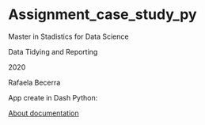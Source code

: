 # Assignment_case_study_py
Master in Stadistics for Data Science

Data Tidying and Reporting 

2020


Rafaela Becerra

App create in Dash Python: 

[About documentation](https://rafaelab1227.github.io/Assignment_case_study_py/About_app.html#/)
